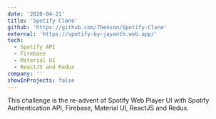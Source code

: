 ```yaml
---
date: '2020-04-21'
title: 'Spotify Clone'
github: 'https://github.com/7benson/Spotify-Clone'
external: 'https://spotify-by-jayanth.web.app/'
tech:
  - Spotify API
  - Firebase
  - Material UI
  - ReactJS and Redux
company: ''
showInProjects: false
---
```


This challenge is the re-advent of Spotify Web Player UI with Spotify Authentication API, Firebase, Material UI, ReactJS and Redux.

